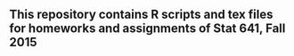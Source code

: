 ## This repository contains R scripts and tex files for homeworks and assignments of Stat 641, Fall 2015
